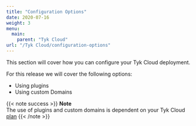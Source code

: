 ```yaml
---
title: "Configuration Options"
date: 2020-07-16
weight: 3
menu:
  main:
    parent: "Tyk Cloud"
url: "/Tyk Cloud/configuration-options"
---
```


This section will cover how you can configure your Tyk Cloud deployment.

For this release we will cover the following options:

- Using plugins
- Using custom Domains

{{< note success >}}
**Note**  
The use of plugins and custom domains is dependent on your Tyk Cloud [plan](/docs/account-billing/plans/)
{{< /note >}}